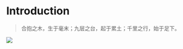 # Introduction

> 合抱之木，生于毫末；九层之台，起于累土；千里之行，始于足下。


![](https://jverson.oss-cn-beijing.aliyuncs.com/897a82d0c231c426b7896f5e47ed380f.jpg)


